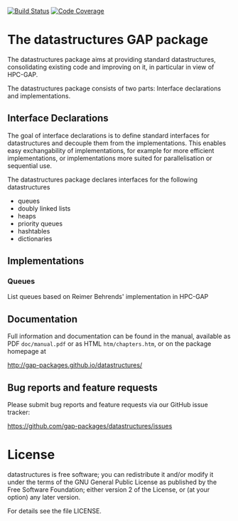 [![Build Status](https://travis-ci.org/gap-packages/crypting.svg?branch=master)](https://travis-ci.org/gap-packages/datastructures)
[![Code Coverage](https://codecov.io/github/gap-packages/datastructures/coverage.svg?branch=master&token=)](https://codecov.io/gh/gap-packages/datastructures)

# The datastructures GAP package

The datastructures package aims at providing standard datastructures,
consolidating existing code and improving on it, in particular in view
of HPC-GAP.

The datastructures package consists of two parts: Interface declarations
and implementations.

## Interface Declarations

The goal of interface declarations is to define standard interfaces for
datastructures and decouple them from the implementations. This enables
easy exchangability of implementations, for example for more efficient
implementations, or implementations more suited for parallelisation or
sequential use.

The datastructures package declares interfaces for the following datastructures
* queues
* doubly linked lists
* heaps
* priority queues
* hashtables
* dictionaries

## Implementations

### Queues

List queues based on Reimer Behrends' implementation in HPC-GAP



## Documentation

Full information and documentation can be found in the manual, available
as PDF `doc/manual.pdf` or as HTML `htm/chapters.htm`, or on the package
homepage at

  <http://gap-packages.github.io/datastructures/>


## Bug reports and feature requests

Please submit bug reports and feature requests via our GitHub issue tracker:

  <https://github.com/gap-packages/datastructures/issues>


License
=======

datastructures is free software; you can redistribute it and/or modify
it under the terms of the GNU General Public License as published by the
Free Software Foundation; either version 2 of the License, or (at your
option) any later version.

For details see the file LICENSE.
